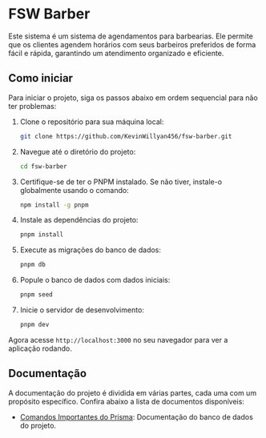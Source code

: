 # FSW Barber

Este sistema é um sistema de agendamentos para barbearias. Ele permite que os clientes agendem horários com seus barbeiros preferidos de forma fácil e rápida, garantindo um atendimento organizado e eficiente.

## Como iniciar

Para iniciar o projeto, siga os passos abaixo em ordem sequencial para não ter problemas:

1. Clone o repositório para sua máquina local:

    ```sh
    git clone https://github.com/KevinWillyan456/fsw-barber.git
    ```

2. Navegue até o diretório do projeto:

    ```sh
    cd fsw-barber
    ```

3. Certifique-se de ter o PNPM instalado. Se não tiver, instale-o globalmente usando o comando:

    ```sh
    npm install -g pnpm
    ```

4. Instale as dependências do projeto:

    ```sh
    pnpm install
    ```

5. Execute as migrações do banco de dados:

    ```sh
    pnpm db
    ```

6. Popule o banco de dados com dados iniciais:

    ```sh
    pnpm seed
    ```

7. Inicie o servidor de desenvolvimento:

    ```sh
    pnpm dev
    ```

Agora acesse `http://localhost:3000` no seu navegador para ver a aplicação rodando.

## Documentação

A documentação do projeto é dividida em várias partes, cada uma com um propósito específico. Confira abaixo a lista de documentos disponíveis:

- [Comandos Importantes do Prisma](docs/DATABASE.md): Documentação do banco de dados do projeto.
